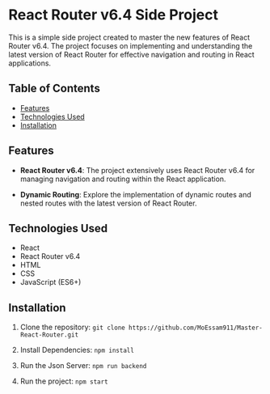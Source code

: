 # React Router v6.4 Side Project

This is a simple side project created to master the new features of React Router v6.4. The project focuses on implementing and understanding the latest version of React Router for effective navigation and routing in React applications.

## Table of Contents

- [Features](#features)
- [Technologies Used](#technologies-used)
- [Installation](#installation)

## Features

- **React Router v6.4**: The project extensively uses React Router v6.4 for managing navigation and routing within the React application.

- **Dynamic Routing**: Explore the implementation of dynamic routes and nested routes with the latest version of React Router.

## Technologies Used

- React
- React Router v6.4
- HTML
- CSS 
- JavaScript (ES6+)

## Installation

1. Clone the repository:
   `git clone https://github.com/MoEssam911/Master-React-Router.git`

3. Install Dependencies: 
    `npm install`

4. Run the Json Server:
  `npm run backend`

5. Run the project:
   `npm start` 
